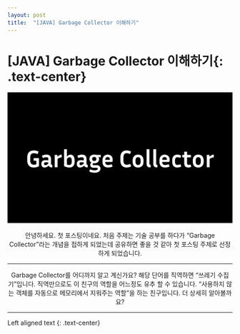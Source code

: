 ```yaml
---
layout: post
title:  "[JAVA] Garbage Collector 이해하기"
---
```


# [JAVA] Garbage Collector 이해하기{: .text-center}

<div style="max-width: 1280px; margin: 0 auto; text-align: center;">
  <img src="/assets/GarbageCollector.png" style="max-width: 100%; height: auto;" />
  <p>
   안녕하세요. 첫 포스팅이네요. 처음 주제는 기술 공부를 하다가 “Garbage Collector”라는 개념을 접하게 되었는데 공유하면 좋을 것 같아 
   첫 포스팅 주제로 선정하게 되었습니다.
  </p>
  <hr/>
  <p>
    Garbage Collector를 어디까지 알고 계신가요? 해당 단어를 직역하면 “쓰레기 수집기”입니다. 직역만으로도 이 친구의 역할을 어느정도 유추 
    할 수 있습니다. “사용하지 않는 객체를 자동으로 메모리에서 지워주는 역할”을 하는 친구입니다. 더 상세히 알아볼까요?
  </p>
  <hr/>
</div>
Left aligned text
{: .text-center}
